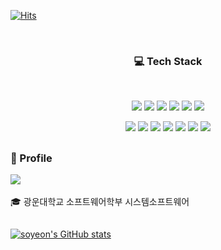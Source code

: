 [![Hits](https://hits.seeyoufarm.com/api/count/incr/badge.svg?url=https%3A%2F%2Fgithub.com%2Fsoyeonnn&count_bg=%23A8E57A&title_bg=%23000000&icon=ghostery.svg&icon_color=%23FFFFFF&title=hits&edge_flat=false)](https://hits.seeyoufarm.com)

<br><h3 align="center"><b>💻 Tech Stack</b></h3></br>

<p align="center">
<img src="https://img.shields.io/badge/python-3776AB?style=?style=flat&logo=Python&logoColor=white"> <img src="https://img.shields.io/badge/mysql-4479A1?style=flat&logo=mysql&logoColor=white"> <img src="https://img.shields.io/badge/node.js-339933?style=flat&logo=Node.js&logoColor=white"> <img src="https://img.shields.io/badge/express-000000?style=flat&logo=express&logoColor=white"> <img src="https://img.shields.io/badge/linux-FCC624?style=flat&logo=linux&logoColor=black"> <img src="https://img.shields.io/badge/java-007396?style=flat&logo=java&logoColor=white"></p>
<p align="center"> <img src="https://img.shields.io/badge/springboot-6DB33F?style=flat&logo=SpringBoot&logoColor=white"/> <img src="https://img.shields.io/badge/Amazon AWS-232F3E?style=flat&logo=Amazon%20AWS&logoColor=white"/> <img src="https://img.shields.io/badge/Docker-2CA5E0?style=flat&logo=docker&logoColor=white"/> <img src="https://img.shields.io/badge/kubernetes-326ce5.svg?style=flat&logo=kubernetes&logoColor=white"/> <img src="https://img.shields.io/badge/github-181717?style=flat&logo=github&logoColor=white"> <img src="https://img.shields.io/badge/git-F05032?style=flat&logo=git&logoColor=white"> <img src="https://img.shields.io/badge/GitHub_Actions-2088FF?style=flat&logo=github-actions&logoColor=white"/></p>
<h2></h2>
<h3><b>👀 Profile</b>
</h3><a href="https://velog.io/@oeckikek" target="_blank"><img src="https://img.shields.io/badge/Velog-20c997?style=flat&logo=Velog&logoColor=white"/></a></a>
<br/><br/>
🎓 광운대학교 소프트웨어학부 시스템소프트웨어

<h2></h2>




[![soyeon's GitHub stats](https://github-readme-stats.vercel.app/api?username=soyeonnn&show_icons=true&theme=vue)](https://github.com/anuraghazra/github-readme-stats)


